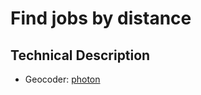 # Find jobs by distance

## Technical Description

- Geocoder: [photon](https://github.com/komoot/photon)